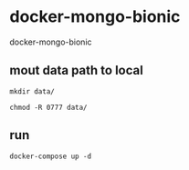 # docker-mongo-bionic

docker-mongo-bionic

## mout data path to local
````
mkdir data/

chmod -R 0777 data/
````
## run 
````
docker-compose up -d
````
